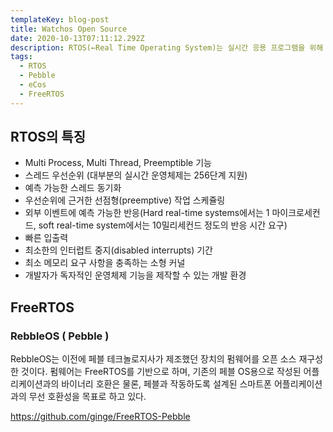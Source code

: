 ```yaml
---
templateKey: blog-post
title: Watchos Open Source
date: 2020-10-13T07:11:12.292Z
description: RTOS(←Real Time Operating System)는 실시간 응용 프로그램을 위해 개발된 운영 체제이다. Pebble OS 는 RTOS 에 기반하여 개발되었다.
tags:
  - RTOS
  - Pebble
  - eCos
  - FreeRTOS
---
```


## RTOS의 특징

- Multi Process, Multi Thread, Preemptible 기능
- 스레드 우선순위 (대부분의 실시간 운영체제는 256단계 지원)
- 예측 가능한 스레드 동기화
- 우선순위에 근거한 선점형(preemptive) 작업 스케쥴링
- 외부 이벤트에 예측 가능한 반응(Hard real-time systems에서는 1 마이크로세컨드, soft real-time system에서는 10밀리세컨드 정도의 반응 시간 요구)
- 빠른 입출력
- 최소한의 인터럽트 중지(disabled interrupts) 기간
- 최소 메모리 요구 사항을 충족하는 소형 커널
- 개발자가 독자적인 운영체제 기능을 제작할 수 있는 개발 환경

## FreeRTOS

### RebbleOS ( Pebble )

RebbleOS는 이전에 페블 테크놀로지사가 제조했던 장치의 펌웨어를 오픈 소스 재구성한 것이다. 펌웨어는 FreeRTOS를 기반으로 하며, 기존의 페블 OS용으로 작성된 어플리케이션과의 바이너리 호환은 물론, 페블과 작동하도록 설계된 스마트폰 어플리케이션과의 무선 호환성을 목표로 하고 있다.

https://github.com/ginge/FreeRTOS-Pebble

